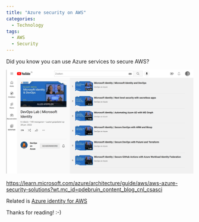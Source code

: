 ```yaml
---
title: "Azure security on AWS"
categories:
  - Technology
tags:
  - AWS
  - Security
---
```


Did you know you can use Azure services to secure AWS? 

![Identity videos](../assets/images/20220819-identityvideos.png)


https://learn.microsoft.com/azure/architecture/guide/aws/aws-azure-security-solutions?wt.mc_id=pdebruin_content_blog_cnl_csasci

Related is [Azure identity for AWS](https://learn.microsoft.com/azure/architecture/reference-architectures/aws/aws-azure-ad-security?wt.mc_id=pdebruin_content_blog_cnl_csasci)

Thanks for reading! :-)

